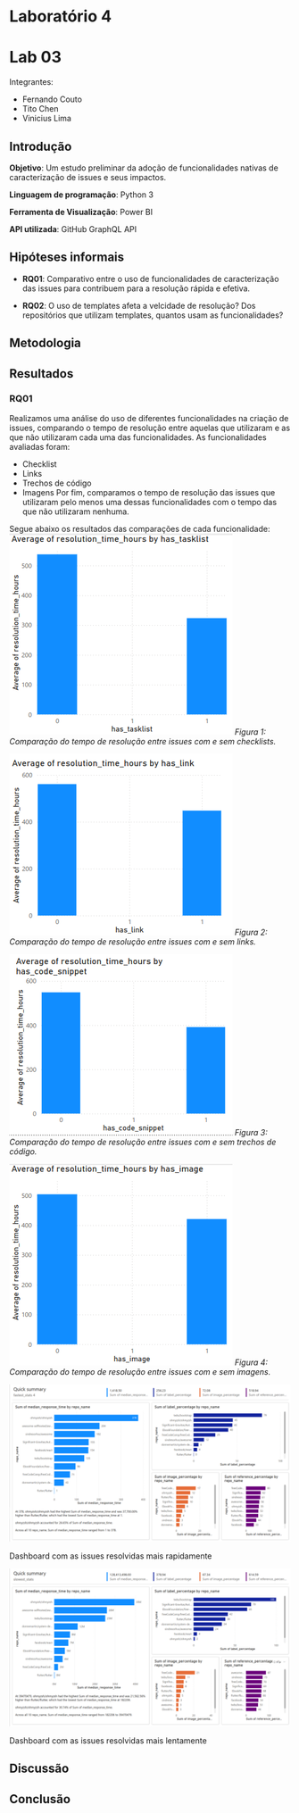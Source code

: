 # Laboratório 4

# Lab 03

Integrantes:

- Fernando Couto
- Tito Chen
- Vinicius Lima

## Introdução

**Objetivo**: Um estudo preliminar da adoção de funcionalidades nativas de caracterização de issues e seus impactos.

**Linguagem de programação**: Python 3

**Ferramenta de Visualização**: Power BI

**API utilizada**: GitHub GraphQL API

## Hipóteses informais


- **RQ01**: Comparativo entre o uso de funcionalidades de caracterização das issues para contribuem para a resolução rápida e efetiva.

- **RQ02**: O uso de templates afeta a velcidade de resolução? Dos repositórios que utilizam templates, quantos usam as funcionalidades?


## Metodologia



## Resultados

### RQ01

Realizamos uma análise do uso de diferentes funcionalidades na criação de issues, comparando o tempo de resolução entre aquelas que utilizaram e as que não utilizaram cada uma das funcionalidades. As funcionalidades avaliadas foram:

- Checklist
- Links
- Trechos de código
- Imagens
Por fim, comparamos o tempo de resolução das issues que utilizaram pelo menos uma dessas funcionalidades com o tempo das que não utilizaram nenhuma.

Segue abaixo os resultados das comparações de cada funcionalidade:
![Tempo de resolução de issues com e sem checklists](tasklist.png)
*Figura 1: Comparação do tempo de resolução entre issues com e sem checklists.*

![Tempo de resolução de issues com e sem links](link.png)
*Figura 2: Comparação do tempo de resolução entre issues com e sem links.*

![Tempo de resolução de issues com e sem trechos de código](code_snippet.png)
*Figura 3: Comparação do tempo de resolução entre issues com e sem trechos de código.*

![Tempo de resolução de issues com e sem imagens](image.png)
*Figura 4: Comparação do tempo de resolução entre issues com e sem imagens.*



![Dashboard Issues Mais Rápidas](fastest.png)

Dashboard com as issues resolvidas mais rapidamente

![Dashboard Issues Mais Rápidas](slowest.png)

Dashboard com as issues resolvidas mais lentamente

## Discussão



## Conclusão


